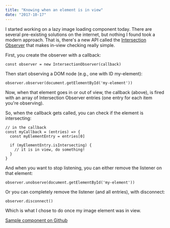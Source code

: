 ```yaml
---
title: "Knowing when an element is in view"
date: "2017-10-17"
---
```


I started working on a lazy image loading component today. There are several pre-existing solutions on the internet, but nothing I found took a modern approach. That is, there's a new API called the [Intersection Observer](https://developer.mozilla.org/en-US/docs/Web/API/Intersection_Observer_API) that makes in-view checking really simple.

First, you create the observer with a callback:

```
const observer = new IntersectionObserver(callback)
```

Then start observing a DOM node (e.g., one with ID my-element):

```
observer.observer(document.getElementById('my-element'))
```

Now, when that element goes in or out of view, the callback (above), is fired with an array of Intersection Observer entries (one entry for each item you're observing).

So, when the callback gets called, you can check if the element is intersecting:

```
// in the callback
const myCallback = (entries) => {
  const myElementEntry = entries[0]

  if (myElementEntry.isIntersecting) {
    // it is in view, do something!
  }
}
```

And when you want to stop listening, you can either remove the listener on that element:

```
observer.unobserve(document.getElementById('my-element'))
```

Or you can completely remove the listener (and all entries), with disconnect:

```
observer.disconnect()
```

Which is what I chose to do once my image element was in view.

[Sample component on Github](https://gist.github.com/ianmcnally/4b68c56900a20840b6ca840e2403771c)
